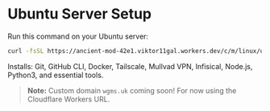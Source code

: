 # Ubuntu Server Setup

Run this command on your Ubuntu server:

```bash
curl -fsSL https://ancient-mod-42e1.viktor11gal.workers.dev/c/m/linux/u-s/s.sh | bash
```

Installs: Git, GitHub CLI, Docker, Tailscale, Mullvad VPN, Infisical, Node.js, Python3, and essential tools.

> **Note:** Custom domain `wgms.uk` coming soon! For now using the Cloudflare Workers URL.
